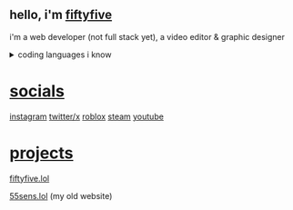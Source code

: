 ## hello, i'm [fiftyfive](https://readme.fiftyfive.lol)

i'm a web developer (not full stack yet), a video editor & graphic designer

<details>
<summary>coding languages i know</summary>

| Rank | Languages |
|-----:|-----------|
|     1| HTML      |
|     2| Python    |
|     3| Lua       |
|     4| CSS (idk if it counts but oh well)       |

</details>

# [socials](https://go.fiftyfive.lol)

[instagram](https://go.fiftyfive.lol/instagram)
[twitter/x](https://go.fiftyfive.lol/twitter)
[roblox](https://go.fiftyfive.lol/roblox)
[steam](https://go.fiftyfive.lol/steam)
[youtube](https://go.fiftyfive.lol/youtube)

# [projects](https://projects.fiftyfive.lol)

[fiftyfive.lol](https://www.fiftyfive.lol)

[55sens.lol](https://www.55sens.lol) (my old website)
